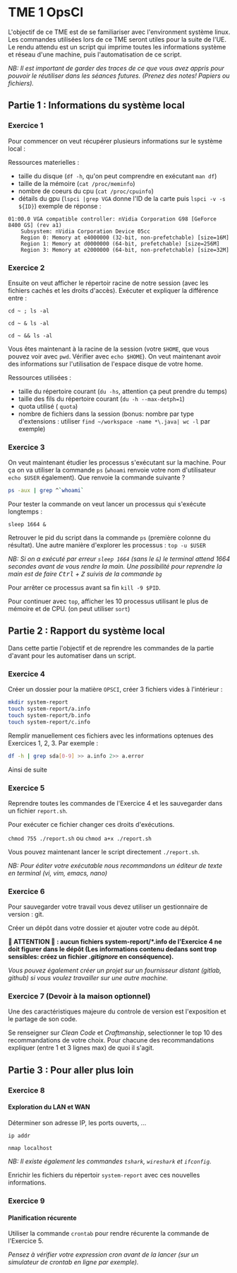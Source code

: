 # TME 1 OpsCI

L'objectif de ce TME est de se familiariser avec l'environment système linux.
Les commandes utilisées lors de ce TME seront utiles pour la suite de l'UE.
Le rendu attendu est un script qui imprime toutes les informations système et réseau d'une machine, puis l'automatisation de ce script.

_NB: Il est important de garder des traces de ce que vous avez appris pour pouvoir le réutiliser dans les séances futures. (Prenez des notes! Papiers ou fichiers)._

## Partie 1 : Informations du système local

### Exercice 1

Pour commencer on veut récupérer plusieurs informations sur le système local :

Ressources materielles :

- taille du disque (`df -h`, qu'on peut comprendre en exécutant `man df`)
- taille de la mémoire (`cat /proc/meminfo`)
- nombre de coeurs du cpu (`cat /proc/cpuinfo`)
- détails du gpu (`lspci |grep VGA` donne l'ID de la carte puis `lspci -v -s ${ID}`)
  exemple de réponse :

```
01:00.0 VGA compatible controller: nVidia Corporation G98 [GeForce 8400 GS] (rev a1)
    Subsystem: nVidia Corporation Device 05cc
    Region 0: Memory at e4000000 (32-bit, non-prefetchable) [size=16M]
    Region 1: Memory at d0000000 (64-bit, prefetchable) [size=256M]
    Region 3: Memory at e2000000 (64-bit, non-prefetchable) [size=32M]
```

### Exercice 2

Ensuite on veut afficher le répertoir racine de notre session (avec les fichiers cachés et les droits d'accès). Exécuter et expliquer la différence entre :

```
cd ~ ; ls -al
```

```
cd ~ & ls -al
```

```
cd ~ && ls -al
```

Vous êtes maintenant à la racine de la session (votre `$HOME`, que vous pouvez voir avec `pwd`. Vérifier avec `echo $HOME`). On veut maintenant avoir des informations sur l'utilisation de l'espace disque de votre home.

Ressources utilisées :

- taille du répertoire courant (`du -hs`, attention ça peut prendre du temps)
- taille des fils du répertoire courant (`du -h --max-detph=1`)
- quota utilisé ( `quota`)
- nombre de fichiers dans la session (bonus: nombre par type d'extensions : utiliser `find ~/workspace -name *\.java| wc -l` par exemple)

### Exercice 3

On veut maintenant étudier les processus s'exécutant sur la machine. Pour ça on va utiliser la commande `ps` (`whoami` renvoie votre nom d'utilisateur `echo $USER` également).
Que renvoie la commande suivante ?

```sh
ps -aux | grep ^`whoami`
```

Pour tester la commande on veut lancer un processus qui s'exécute longtemps :

`sleep 1664 &`

Retrouver le pid du script dans la commande `ps` (première colonne du résultat). Une autre manière d'explorer les processus : `top -u $USER`

_NB: Si on a exécuté par erreur `sleep 1664` (sans le `&`) le terminal attend 1664 secondes avant de vous rendre la main. Une possibilité pour reprendre la main est de faire <kbd>Ctrl</kbd> + <kbd>Z</kbd> suivis de la commande `bg`_

Pour arrêter ce processus avant sa fin `kill -9 $PID`.

Pour continuer avec `top`, afficher les 10 processus utilisant le plus de mémoire et de CPU. (on peut utiliser `sort`)

## Partie 2 : Rapport du système local

Dans cette partie l'objectif et de reprendre les commandes de la partie d'avant pour les automatiser dans un script.

### Exercice 4

Créer un dossier pour la matière `OPSCI`, créer 3 fichiers vides à l'intérieur :

```sh
mkdir system-report
touch system-report/a.info
touch system-report/b.info
touch system-report/c.info
```

Remplir manuellement ces fichiers avec les informations optenues des Exercices 1, 2, 3.
Par exemple :

```sh
df -h | grep sda[0-9] >> a.info 2>> a.error
```

Ainsi de suite

### Exercice 5

Reprendre toutes les commandes de l'Exercice 4 et les sauvegarder dans un fichier `report.sh`.

Pour exécuter ce fichier changer ces droits d'exécutions.

`chmod 755 ./report.sh` ou `chmod a+x ./report.sh`

Vous pouvez maintenant lancer le script directement `./report.sh`.

_NB: Pour éditer votre exécutable nous recommandons un éditeur de texte en terminal (vi, vim, emacs, nano)_

### Exercice 6

Pour sauvegarder votre travail vous devez utiliser un gestionnaire de version : git.

Créer un dépôt dans votre dossier et ajouter votre code au dépôt.

**🔴 ATTENTION 🔴 : aucun fichiers system-report/\*.info de l'Exercice 4 ne doit figurer dans le dépôt (Les informations contenu dedans sont trop sensibles: créez un fichier _.gitignore_ en conséquence).**

_Vous pouvez également créer un projet sur un fournisseur distant (gitlab, github) si vous voulez travailler sur une autre machine._

### Exercice 7 (Devoir à la maison optionnel)

Une des caractéristiques majeure du controle de version est l'exposition et le partage de son code.

Se renseigner sur _Clean Code_ et _Craftmanship_, selectionner le top 10 des recommandations de votre choix.
Pour chacune des recommandations expliquer (entre 1 et 3 lignes max) de quoi il s'agit.

## Partie 3 : Pour aller plus loin

### Exercice 8

#### Exploration du LAN et WAN

Déterminer son adresse IP, les ports ouverts, ...

`ip addr`

`nmap localhost`

_NB: Il existe également les commandes `tshark`, `wireshark` et `ifconfig`._

Enrichir les fichiers du répertoir `system-report` avec ces nouvelles informations.

### Exercice 9

#### Planification récurente

Utiliser la commande `crontab` pour rendre récurente la commande de l'Exercice 5.

_Pensez à vérifier votre expression cron avant de la lancer (sur un simulateur de crontab en ligne par exemple)._
